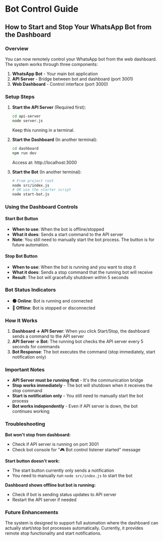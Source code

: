 # Bot Control Guide

## How to Start and Stop Your WhatsApp Bot from the Dashboard

### Overview
You can now remotely control your WhatsApp bot from the web dashboard. The system works through three components:

1. **WhatsApp Bot** - Your main bot application
2. **API Server** - Bridge between bot and dashboard (port 3001)
3. **Web Dashboard** - Control interface (port 3000)

### Setup Steps

1. **Start the API Server** (Required first):
   ```bash
   cd api-server
   node server.js
   ```
   Keep this running in a terminal.

2. **Start the Dashboard** (In another terminal):
   ```bash
   cd dashboard
   npm run dev
   ```
   Access at: http://localhost:3000

3. **Start the Bot** (In another terminal):
   ```bash
   # From project root
   node src/index.js
   # OR use the starter script
   node start-bot.js
   ```

### Using the Dashboard Controls

#### Start Bot Button
- **When to use**: When the bot is offline/stopped
- **What it does**: Sends a start command to the API server
- **Note**: You still need to manually start the bot process. The button is for future automation.

#### Stop Bot Button  
- **When to use**: When the bot is running and you want to stop it
- **What it does**: Sends a stop command that the running bot will receive
- **Result**: The bot will gracefully shutdown within 5 seconds

### Bot Status Indicators

- **🟢 Online**: Bot is running and connected
- **🔴 Offline**: Bot is stopped or disconnected

### How It Works

1. **Dashboard → API Server**: When you click Start/Stop, the dashboard sends a command to the API server
2. **API Server → Bot**: The running bot checks the API server every 5 seconds for commands
3. **Bot Response**: The bot executes the command (stop immediately, start notification only)

### Important Notes

- **API Server must be running first** - It's the communication bridge
- **Stop works immediately** - The bot will shutdown when it receives the stop command
- **Start is notification only** - You still need to manually start the bot process
- **Bot works independently** - Even if API server is down, the bot continues working

### Troubleshooting

**Bot won't stop from dashboard:**
- Check if API server is running on port 3001
- Check bot console for "🎮 Bot control listener started" message

**Start button doesn't work:**
- The start button currently only sends a notification
- You need to manually run `node src/index.js` to start the bot

**Dashboard shows offline but bot is running:**
- Check if bot is sending status updates to API server
- Restart the API server if needed

### Future Enhancements

The system is designed to support full automation where the dashboard can actually start/stop bot processes automatically. Currently, it provides remote stop functionality and start notifications. 